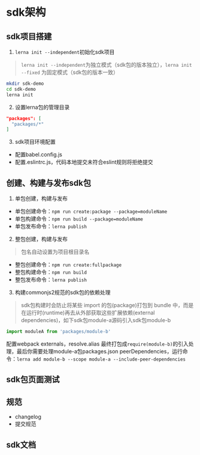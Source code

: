 # sdk架构
## sdk项目搭建
1. `lerna init --independent`初始化sdk项目
> `lerna init --independent`为独立模式（sdk包的版本独立），`lerna init --fixed` 为固定模式（sdk包的版本一致）
```bash
mkdir sdk-demo
cd sdk-demo
lerna init
```

2. 设置lerna包的管理目录
```json
"packages": [
  "packages/*"
]
```

3. sdk项目环境配置
  - 配置babel.config.js
  - 配置.eslintrc.js，代码本地提交未符合eslint规则将拒绝提交


## 创建、构建与发布sdk包

1. 单包创建，构建与发布
  - 单包创建命令：`npm run create:package --package=moduleName`
  - 单包构建命令：`npm run build --package=moduleName`
  - 单包发布命令：`lerna publish`

2. 整包创建，构建与发布
> 包名自动设置为项目根目录名
  - 整包创建命令：`npm run create:fullpackage`
  - 整包构建命令：`npm run build`
  - 整包发布命令：`lerna publish`

3. 构建commonjs2规范的sdk包的依赖处理
> sdk包构建时会防止将某些 import 的包(package)打包到 bundle 中，而是在运行时(runtime)再去从外部获取这些扩展依赖(external dependencies)，如下sdk包module-a源码引入sdk包module-b
```js
import moduleA from 'packages/module-b'
```
配置webpack externals，resolve.alias 最终打包成`require(module-b)`的引入处理，最后你需要处理module-a包packages.json peerDependencies，运行命令：`lerna add module-b --scope module-a --include-peer-dependencies`



## sdk包页面测试


## 规范
  - changelog
  - 提交规范

## sdk文档
